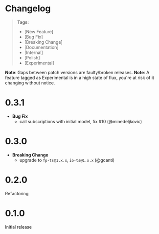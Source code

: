 # Changelog

> **Tags:**
>
> - [New Feature]
> - [Bug Fix]
> - [Breaking Change]
> - [Documentation]
> - [Internal]
> - [Polish]
> - [Experimental]

**Note**: Gaps between patch versions are faulty/broken releases. **Note**: A feature tagged as Experimental is in a
high state of flux, you're at risk of it changing without notice.

# 0.3.1

- **Bug Fix**
  - call subscriptions with initial model, fix #10 (@minedeljkovic)

# 0.3.0

- **Breaking Change**
  - upgrade to `fp-ts@1.x.x`, `io-ts@1.x.x` (@gcanti)

# 0.2.0

Refactoring

# 0.1.0

Initial release
